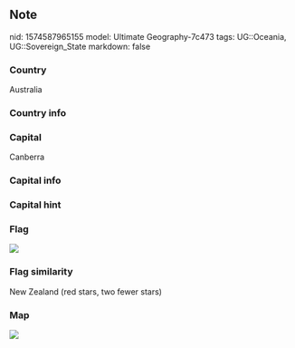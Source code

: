 ## Note
nid: 1574587965155
model: Ultimate Geography-7c473
tags: UG::Oceania, UG::Sovereign_State
markdown: false

### Country
Australia

### Country info


### Capital
Canberra

### Capital info


### Capital hint


### Flag
<img src="ug-flag-australia.svg">

### Flag similarity
New Zealand (red stars, two fewer stars)

### Map
<img src="ug-map-australia.png">
